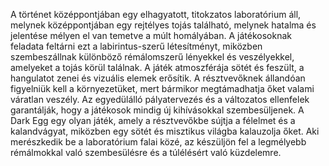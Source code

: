 A történet középpontjában egy elhagyatott, titokzatos laboratórium áll, melynek középpontjában egy rejtélyes tojás található, melynek hatalma és jelentése mélyen el van temetve a múlt homályában.
A játékosoknak feladata feltárni ezt a labirintus-szerű létesítményt, miközben szembeszállnak különböző rémálomszerű lényekkel és veszélyekkel, amelyeket a tojás körül találnak.
A játék atmoszférája sötét és feszült, a hangulatot zenei és vizuális elemek erősítik. A résztvevőknek állandóan figyelniük kell a környezetüket, mert bármikor megtámadhatja őket valami váratlan veszély. Az egyedülálló pályatervezés és a változatos ellenfelek garantálják, hogy a játékosok mindig új kihívásokkal szembesüljenek.
A Dark Egg egy olyan játék, amely a résztvevőkbe sújtja a félelmet és a kalandvágyat, miközben egy sötét és misztikus világba kalauzolja őket. Aki merészkedik be a laboratórium falai közé, az készüljön fel a legmélyebb rémálmokkal való szembesülésre és a túlélésért való küzdelemre.
